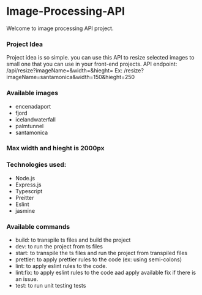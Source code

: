 # Image-Processing-API

Welcome to image processing API project.

### Project Idea
Project idea is so simple. you can use this API to resize selected images to small one that you can use in your front-end projects.
API endpoint: /api/resize?imageName=<image name>&width=<image width>&hieght=<image hieght>
Ex: /resize?imageName=santamonica&width=150&hieght=250

### Available images
- encenadaport
- fjord
- icelandwaterfall
- palmtunnel
- santamonica

### Max width and hieght is 2000px

### Technologies used:
- Node.js
- Express.js
- Typescript
- Preitter
- Eslint
- jasmine

### Available commands
- build: to transpile ts files and build the project
- dev: to run the project from ts files
- start: to transpile the ts files and run the project from transpiled files
- prettier: to apply prettier rules to the code (ex: using semi-colons)
- lint: to apply eslint rules to the code.
- lint:fix: to apply eslint rules to the code aad apply available fix if there is an issue.
- test: to run unit testing tests
